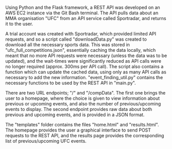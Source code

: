 Using Python and the Flask framework, a REST API was developed on an AWS EC2 instance via the Git Bash terminal.
The API pulls data about an MMA organisation "UFC" from an API service called Sportradar, and returns it to the 
user. 

A trial account was created with Sportradar, which provided limited API requests, and so a script called 
"downloadData.py" was created to download all the necessary sports data. This was stored in "ufc_full_competitions.json", 
essentially caching the data locally, which meant that no more API requests were necessary (unless the data was to be updated),
and the wait-times were significantly reduced as API calls were no longer required (approx. 300ms per API call). The
script also contains a function which can update the cached data, using only as many API calls as necessary to add
the new information. "event_finding_util.py" contains the necessary functions to be used by the REST API in "main.py".

There are two URL endpoints; "/" and "/compData". The first one brings the user to a homepage, where the choice is given
to view information about previous or upcoming events, and also the number of previous/upcoming events to display. 
The second endpoint provides raw data about both previous and upcoming events, and is provided in a JSON format.

The "templates" folder contains the files "home.html" and "results.html". The homepage provides the user a graphical
interface to send POST requests to the REST API, and the results page provides the corresponding list of previous/upcoming 
UFC events.
